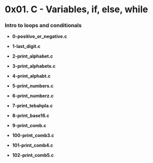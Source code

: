 # 0x01. C - Variables, if, else, while
### Intro to loops and conditionals

* **0-positive\_or\_negative.c**

* **1-last\_digit.c**

* **2-print\_alphabet.c**

* **3-print\_alphabets.c**

* **4-print\_alphabt.c**

* **5-print\_numbers.c**

* **6-print\_numberz.c**

* **7-print\_tebahpla.c**

* **8-print\_base16.c**

* **9-print\_comb.c**

* **100-print\_comb3.c**

* **101-print\_comb4.c**

* **102-print\_comb5.c**
